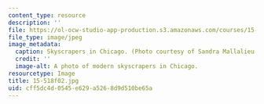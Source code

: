 ```yaml
---
content_type: resource
description: ''
file: https://ol-ocw-studio-app-production.s3.amazonaws.com/courses/15-518-taxes-and-business-strategy-fall-2002/cff5dc4d0545e629a5268d9d510be65a_15-518f02.jpg
file_type: image/jpeg
image_metadata:
  caption: Skyscrapers in Chicago. (Photo courtesy of Sandra Mallalieu.)
  credit: ''
  image-alt: A photo of modern skyscrapers in Chicago.
resourcetype: Image
title: 15-518f02.jpg
uid: cff5dc4d-0545-e629-a526-8d9d510be65a
---
```

